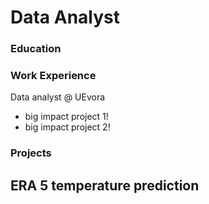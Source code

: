 # Data Analyst

### Education

### Work Experience
Data analyst @ UEvora 
- big impact project 1!
- big impact project 2!

### Projects
ERA 5 temperature prediction
- 
